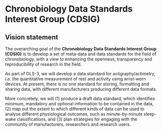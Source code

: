 # Chronobiology Data Standards Interest Group (CDSIG)

## Vision statement

The overarching goal of the **Chronobiology Data Standards Interest Group (CDSIG)** is to develop a set of meta-data and data standards for the field of chronobiology, with a view to enhancing the openness, transparency and reproducibility of research in the field.

As part of OLS-3, we will develop a data standard for actigraphy/actimetry, i.e. the quantitative measurement of rest and activity using wrist-worn devices. At present, there is no one standard for storing, formatting and sharing data, with different manufacturers producing different data formats.

More concretely, we will (1) produce a draft data standard, which identifies minimum, mandatory and optional information to be contained in the data, (2) map out the extent to which different kinds of data can be used to analyse different physiological outcomes, such as minute-by-minute sleep-wake classifications, and (3) plan strategies for engaging with the community of manufacturers, researchers and research users.
